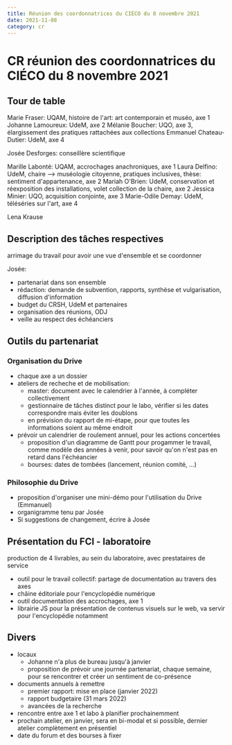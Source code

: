 ```yaml
---
title: Réunion des coordonnatrices du CIÉCO du 8 novembre 2021
date: 2021-11-08
category: cr
---
```


# CR réunion des coordonnatrices du CIÉCO du 8 novembre 2021

## Tour de table

Marie Fraser: UQAM, histoire de l'art: art contemporain et muséo, axe 1
Johanne Lamoureux: UdeM, axe 2
Mélanie Boucher: UQO, axe 3, élargissement des pratiques rattachées aux collections
Emmanuel Chateau-Dutier: UdeM, axe 4

Josée Desforges: conseillère scientifique

Marille Labonté: UQAM, accrochages anachroniques, axe 1
Laura Delfino: UdeM, chaire --> muséologie citoyenne, pratiques inclusives, thèse: sentiment d'appartenance, axe 2
Mariah O'Brien: UdeM, conservation et réexposition des installations, volet collection de la chaire, axe 2
Jessica Minier: UQO, acquisition conjointe, axe 3
Marie-Odile Demay: UdeM, téléséries sur l'art, axe 4

Lena Krause


## Description des tâches respectives 
arrimage du travail pour avoir une vue d'ensemble et se coordonner

Josée: 
- partenariat dans son ensemble
- rédaction: demande de subvention, rapports, synthèse et vulgarisation, diffusion d'information
- budget du CRSH, UdeM et partenaires
- organisation des réunions, ODJ
- veille au respect des échéanciers



## Outils du partenariat

### Organisation du Drive
- chaque axe a un dossier
- ateliers de recheche et de mobilisation: 
    - master: document avec le calendrier à l'année, à compléter collectivement
    - gestionnaire de tâches distinct pour le labo, vérifier si les dates correspondre mais éviter les doublons
    - en prévision du rapport de mi-étape, pour que toutes les informations soient au même endroit
- prévoir un calendrier de roulement annuel, pour les actions concertées
    - proposition d'un diagramme de Gantt pour progammer le travail, comme modèle des années à venir, pour savoir qu'on n'est pas en retard dans l'échéancier
    - bourses: dates de tombées (lancement, réunion comité, ...)


### Philosophie du Drive
- proposition d'organiser une mini-démo pour l'utilisation du Drive (Emmanuel)
- organigramme tenu par Josée
- Si suggestions de changement, écrire à Josée


## Présentation du FCI - laboratoire
production de 4 livrables, au sein du laboratoire, avec prestataires de service

- outil pour le travail collectif: partage de documentation au travers des axes
- châine éditoriale pour l'encyclopédie numérique 
- outil documentation des accrochages, axe 1
- librairie JS pour la présentation de contenus visuels sur le web, va servir pour l'encyclopédie notamment 

## Divers
- locaux
    - Johanne n'a plus de bureau jusqu'à janvier
    - proposition de prévoir une journée partenariat, chaque semaine, pour se rencontrer et créer un sentiment de co-présence
- documents annuels à remettre
    - premier rapport: mise en place (janvier 2022)
    - rapport budgetaire (31 mars 2022)
    - avancées de la recherche
- rencontre entre axe 1 et labo à planifier prochainemment
- prochain atelier, en janvier, sera en bi-modal et si possible, dernier atelier complètement en présentiel
- date du forum et des bourses à fixer
